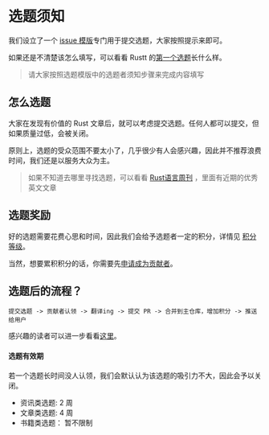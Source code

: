 # 选题须知

我们设立了一个 [issue 模版](https://github.com/studyrs/Rustt/issues/new?assignees=&labels=待认领&template=proposing.md&title=%5B类型%5D%5B日期%5D+标题)专门用于提交选题，大家按照提示来即可。

如果还是不清楚该怎么填写，可以看看 Rustt 的[第一个选题](https://github.com/studyrs/Rustt/issues/10)长什么样。

> 请大家按照选题模版中的选题者须知步骤来完成内容填写

## 怎么选题

大家在发现有价值的 Rust 文章后，就可以考虑提交选题。任何人都可以提交，但如果质量过低，会被关闭。 

原则上，选题的受众范围不要太小了，几乎很少有人会感兴趣，因此并不推荐浪费时间，我们还是以服务大众为主。

> 如果不知道去哪里寻找选题，可以看看 [Rust语言周刊](https://weekly.rs) ，里面有近期的优秀英文文章


## 选题奖励

好的选题需要花费心思和时间，因此我们会给予选题者一定的积分，详情见 [积分等级](../org-info/rank-points.md)。

当然，想要累积积分的话，你需要先[申请成为贡献者](join-us.md)。

## 选题后的流程？

`提交选题 -> 贡献者认领 -> 翻译ing -> 提交 PR -> 合并到主仓库，增加积分 -> 推送给用户`

感兴趣的读者可以进一步看看[这里](./translation-guide/steps.md)。


#### 选题有效期

若一个选题长时间没人认领，我们会默认认为该选题的吸引力不大，因此会予以关闭。

- 资讯类选题: 2 周
- 文章类选题: 4 周
- 书籍类选题： 暂不限制